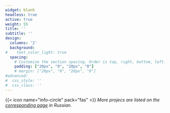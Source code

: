 ```yaml
---
widget: blank
headless: true
active: true
weight: 55
title: ''
subtitle: ''
design:
  columns: '2'
  background:
#    text_color_light: true
  spacing:
    # Customize the section spacing. Order is top, right, bottom, left.
    padding: ["20px", "0", "20px", "0"]
    # margin: ["20px", "0", "20px", "0"]
#advanced:
#  css_style: ''
#  css_class: ''
---
```

{{< icon name="info-circle" pack="fas" >}} *More projecs are listed on the [corresponding page](/project/) in Russian.*
